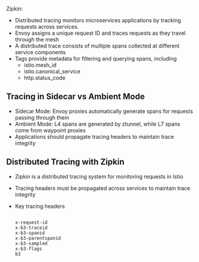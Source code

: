 
Zipkin:

- Distributed tracing monitors microservices applications by tracking requests across services.
- Envoy assigns a unique request ID and traces requests as they travel through the mesh
- A distributed trace consists of multiple spans collected at different service components
- Tags provide metadata for filtering and querying spans, including
    - istio.mesh_id
    - istio.canonical_service
    - http.status_code


 ## Tracing in Sidecar vs Ambient Mode 

  - Sidecar Mode: Envoy proxies automatically generate spans for requests passing through them
  - Ambient Mode: L4 spans are generated by ztunnel, while L7 spans come from waypoint proxies
  - Applications should propagate tracing headers to maintain trace integrity


 ## Distributed Tracing with Zipkin

 - Zipkin is a distributed tracing system for monitoring requests in Istio
 - Tracing headers must be propagated across services to maintain trace integrity
 - Key tracing headers


   ```

   x-request-id
   x-b3-traceid
   x-b3-spanid
   x-b3-parentspanid
   x-b3-sampled
   x-b3-flags
   b3

 ```  
